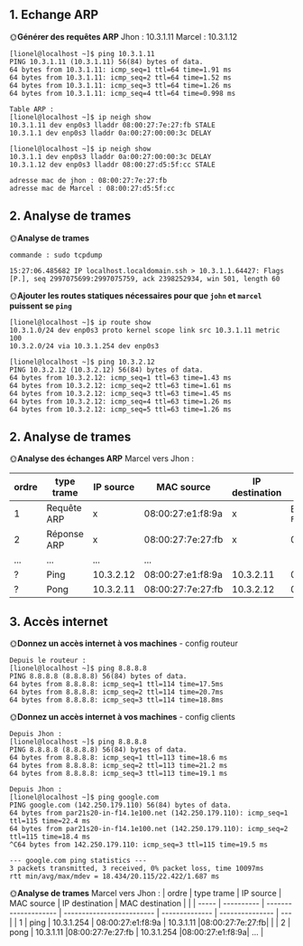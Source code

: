 

## 1. Echange ARP

🌞**Générer des requêtes ARP**
Jhon : 10.3.1.11
Marcel : 10.3.1.12

```
[lionel@localhost ~]$ ping 10.3.1.11
PING 10.3.1.11 (10.3.1.11) 56(84) bytes of data.
64 bytes from 10.3.1.11: icmp_seq=1 ttl=64 time=1.91 ms
64 bytes from 10.3.1.11: icmp_seq=2 ttl=64 time=1.52 ms
64 bytes from 10.3.1.11: icmp_seq=3 ttl=64 time=1.26 ms
64 bytes from 10.3.1.11: icmp_seq=4 ttl=64 time=0.998 ms

Table ARP :
[lionel@localhost ~]$ ip neigh show
10.3.1.11 dev enp0s3 lladdr 08:00:27:7e:27:fb STALE
10.3.1.1 dev enp0s3 lladdr 0a:00:27:00:00:3c DELAY

[lionel@localhost ~]$ ip neigh show
10.3.1.1 dev enp0s3 lladdr 0a:00:27:00:00:3c DELAY
10.3.1.12 dev enp0s3 lladdr 08:00:27:d5:5f:cc STALE

adresse mac de jhon : 08:00:27:7e:27:fb
adresse mac de Marcel : 08:00:27:d5:5f:cc
```

## 2. Analyse de trames

🌞**Analyse de trames**
```
commande : sudo tcpdump

15:27:06.485682 IP localhost.localdomain.ssh > 10.3.1.1.64427: Flags [P.], seq 2997075699:2997075759, ack 2398252934, win 501, length 60
```
🌞**Ajouter les routes statiques nécessaires pour que `john` et `marcel` puissent se `ping`**
```
[lionel@localhost ~]$ ip route show
10.3.1.0/24 dev enp0s3 proto kernel scope link src 10.3.1.11 metric 100
10.3.2.0/24 via 10.3.1.254 dev enp0s3
```
```
[lionel@localhost ~]$ ping 10.3.2.12
PING 10.3.2.12 (10.3.2.12) 56(84) bytes of data.
64 bytes from 10.3.2.12: icmp_seq=1 ttl=63 time=1.43 ms
64 bytes from 10.3.2.12: icmp_seq=2 ttl=63 time=1.61 ms
64 bytes from 10.3.2.12: icmp_seq=3 ttl=63 time=1.45 ms
64 bytes from 10.3.2.12: icmp_seq=4 ttl=63 time=1.26 ms
64 bytes from 10.3.2.12: icmp_seq=5 ttl=63 time=1.26 ms
```

## 2. Analyse de trames

🌞**Analyse des échanges ARP**
Marcel vers Jhon :

| ordre | type trame  | IP source | MAC source                | IP destination | MAC destination            |
| ----- | ----------- | --------- | ------------------------- | -------------- | -------------------------- |
| 1     | Requête ARP | x         | 08:00:27:e1:f8:9a         | x              | Broadcast `FF:FF:FF:FF:FF` |
| 2     | Réponse ARP | x         | 08:00:27:7e:27:fb         | x              | 08:00:27:e1:f8:9a          |
| ...   | ...         | ...       | ...                       |                |                            |
| ?     | Ping        | 10.3.2.12 | 08:00:27:e1:f8:9a         | 10.3.2.11      | 08:00:27:7e:27:fb          |
| ?     | Pong        | 10.3.2.11 | 08:00:27:7e:27:fb         | 10.3.2.12      | 08:00:27:e1:f8:9a          |

## 3. Accès internet

🌞**Donnez un accès internet à vos machines** - config routeur

```
Depuis le routeur :
[lionel@localhost ~]$ ping 8.8.8.8
PING 8.8.8.8 (8.8.8.8) 56(84) bytes of data.
64 bytes from 8.8.8.8: icmp_seq=1 ttl=114 time=17.5ms 
64 bytes from 8.8.8.8: icmp_seq=2 ttl=114 time=20.7ms 
64 bytes from 8.8.8.8: icmp_seq=3 ttl=114 time=18.8ms 
```

🌞**Donnez un accès internet à vos machines** - config clients
```
Depuis Jhon :
[lionel@localhost ~]$ ping 8.8.8.8
PING 8.8.8.8 (8.8.8.8) 56(84) bytes of data.
64 bytes from 8.8.8.8: icmp_seq=1 ttl=113 time=18.6 ms
64 bytes from 8.8.8.8: icmp_seq=2 ttl=113 time=21.2 ms
64 bytes from 8.8.8.8: icmp_seq=3 ttl=113 time=19.1 ms
```
```
Depuis Jhon :
[lionel@localhost ~]$ ping google.com
PING google.com (142.250.179.110) 56(84) bytes of data.
64 bytes from par21s20-in-f14.1e100.net (142.250.179.110): icmp_seq=1 ttl=115 time=22.4 ms
64 bytes from par21s20-in-f14.1e100.net (142.250.179.110): icmp_seq=2 ttl=115 time=18.4 ms
^C64 bytes from 142.250.179.110: icmp_seq=3 ttl=115 time=19.5 ms

--- google.com ping statistics ---
3 packets transmitted, 3 received, 0% packet loss, time 10097ms
rtt min/avg/max/mdev = 18.434/20.115/22.422/1.687 ms
```
🌞**Analyse de trames**
Marcel vers Jhon :
| ordre | type trame | IP source            | MAC source                | IP destination | MAC destination |     |
| ----- | ---------- | -------------------- | ------------------------- | -------------- | --------------- | --- |
| 1     | ping       | 10.3.1.254           | 08:00:27:e1:f8:9a         | 10.3.1.11      |08:00:27:7e:27:fb|     |
| 2     | pong       | 10.3.1.11            |08:00:27:7e:27:fb          | 10.3.1.254     |08:00:27:e1:f8:9a| ... |